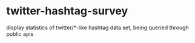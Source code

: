 # twitter-hashtag-survey
display statistics of twitter/*-like hashtag data set, being queried through public apis
